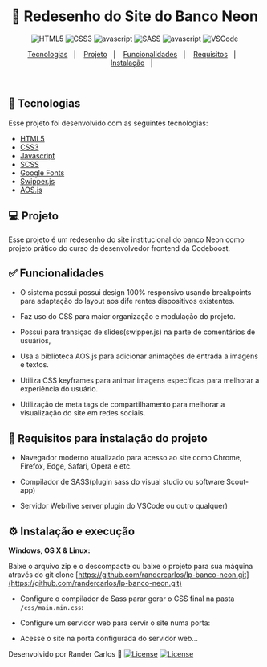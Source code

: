 <h1 align="center">
  🚀 Redesenho do Site do Banco Neon
</h1>

<p align="center">
  <img src="https://img.shields.io/badge/HTML5-E34F26?style=for-the-badge&logo=html5&logoColor=white" alt="HTML5" />
  <img src="https://img.shields.io/badge/CSS3-1572B6?style=for-the-badge&logo=css3&logoColor=white" alt="CSS3" />
  <img src="https://img.shields.io/badge/JavaScript-323330?style=for-the-badge&logo=javascript&logoColor=F7DF1E" alt="avascript" />
  <img src="https://img.shields.io/badge/Sass-CC6699?style=for-the-badge&logo=sass&logoColor=white" alt="SASS" />
  <img src="https://img.shields.io/badge/JavaScript-323330?style=for-the-badge&logo=javascript&logoColor=F7DF1E" alt="avascript" />
  <img src="https://img.shields.io/badge/VSCode-0078D4?style=for-the-badge&logo=visual%20studio%20code&logoColor=white" alt="VSCode" />
  

  
</p>

<p align="center">
  <a href="#rocket-tecnologias">Tecnologias</a>&nbsp;&nbsp;&nbsp;|&nbsp;&nbsp;&nbsp;
  <a href="#-projeto">Projeto</a>&nbsp;&nbsp;&nbsp;|&nbsp;&nbsp;&nbsp;
  <a href="#-funcionalidades">Funcionalidades</a>&nbsp;&nbsp;&nbsp;|&nbsp;&nbsp;&nbsp;
  <a href="#-requisitos">Requisitos</a>&nbsp;&nbsp;&nbsp;|&nbsp;&nbsp;&nbsp;
  <a href="#-instalação">Instalação</a>&nbsp;&nbsp;&nbsp;|&nbsp;&nbsp;&nbsp;
</p>

<br>

## :rocket: Tecnologias

Esse projeto foi desenvolvido com as seguintes tecnologias:

- [HTML5](https://html5.org/)
- [CSS3](https://www.w3.org/Style/CSS/Overview.en.html)
- [Javascript](https://www.javascript.com/)
- [SCSS](https://sass-lang.com/)
- [Google Fonts](https://fonts.google.com/)
- [Swipper.js](https://swiperjs.com/)
- [AOS.js](https://michalsnik.github.io/aos/)


## 💻 Projeto

Esse projeto é um redesenho do site institucional do banco Neon como projeto prático do curso de 
desenvolvedor frontend da Codeboost.


## ✅ Funcionalidades

- O sistema possui possui design 100% responsivo usando breakpoints para adaptação do layout aos dife
rentes dispositivos existentes. 

- Faz uso do CSS para maior organização e modulação do projeto. 

- Possui para transiçao de slides(swipper.js) na parte de comentários de usuários, 

- Usa a biblioteca AOS.js para adicionar animações de entrada a imagens e textos.

- Utiliza CSS keyframes para animar imagens específicas para melhorar a experiência do usuário.

- Utilização de meta tags de compartilhamento para melhorar a visualização do site em redes sociais.


## 📄 Requisitos para instalação do projeto

- Navegador moderno atualizado para acesso ao site como Chrome, Firefox, Edge, Safari, Opera e etc.

- Compilador de SASS(plugin sass do visual studio ou software Scout-app)

- Servidor Web(live server plugin do VSCode ou outro qualquer)


## ⚙️ Instalação e execução

**Windows, OS X & Linux:**

Baixe o arquivo zip e o descompacte ou baixe o projeto para sua máquina através do git clone [https://github.com/randercarlos/lp-banco-neon.git](https://github.com/randercarlos/lp-banco-neon.git)


- Configure o compilador de Sass parar gerar o CSS final na pasta `/css/main.min.css`:

- Configure um servidor web para servir o site numa porta:

- Acesse o site na porta configurada do servidor web...

Desenvolvido por Rander Carlos :wave: [<img alt="License" src="https://img.shields.io/badge/LinkedIn-0077B5?style=for-the-badge&logo=linkedin&logoColor=white">](https://www.linkedin.com/in/rander-carlos-308a63a8//)
[<img alt="License" src="https://img.shields.io/badge/Gmail-D14836?style=for-the-badge&logo=gmail&logoColor=white">](randerccf@gmail.com)

